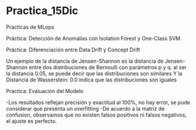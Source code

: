 # Practica_15Dic
Practicas de MLops

Práctica: Detección de Anomalías con Isolation Forest y One-Class SVM

Práctica: Diferenciación entre Data Drift y Concept Drift

Un ejemplo de la distancia de Jensen-Shannon es la distancia de Jensen-Shannon entre dos distribuciones de Bernoulli con parámetros p y q.
al ser la distancia 0.05, se puede decir que las distribuciones son similares
Y la Distancia de Wasserstein: 0.0 indica que las distribuciones son iguales

Practica: Evaluación del Modelo 

-Los resultados reflejan precisión y exactitud al 100%, no hay error, se pude considerar que presenta un overfitting
-De acuerdo a la matriz de confusion, observamos que no existen falsos positivos ni falsos negativos, el ajuste es perfecto. 




